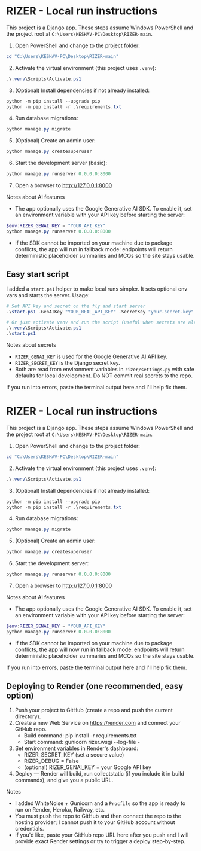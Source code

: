 # RIZER - Local run instructions

This project is a Django app. These steps assume Windows PowerShell and the project root at `C:\Users\KESHAV-PC\Desktop\RIZER-main`.

1) Open PowerShell and change to the project folder:

```powershell
cd "C:\Users\KESHAV-PC\Desktop\RIZER-main"
```

2) Activate the virtual environment (this project uses `.venv`):

```powershell
.\.venv\Scripts\Activate.ps1
```

3) (Optional) Install dependencies if not already installed:

```powershell
python -m pip install --upgrade pip
python -m pip install -r .\requirements.txt
```

4) Run database migrations:

```powershell
python manage.py migrate
```

5) (Optional) Create an admin user:

```powershell
python manage.py createsuperuser
```

6) Start the development server (basic):

```powershell
python manage.py runserver 0.0.0.0:8000
```

7) Open a browser to http://127.0.0.1:8000

Notes about AI features
- The app optionally uses the Google Generative AI SDK. To enable it, set an environment variable with your API key before starting the server:

```powershell
$env:RIZER_GENAI_KEY = "YOUR_API_KEY"
python manage.py runserver 0.0.0.0:8000
```

- If the SDK cannot be imported on your machine due to package conflicts, the app will run in fallback mode: endpoints will return deterministic placeholder summaries and MCQs so the site stays usable.

Easy start script
-----------------
I added a `start.ps1` helper to make local runs simpler. It sets optional env vars and starts the server. Usage:

```powershell
# Set API key and secret on the fly and start server
.\start.ps1 -GenAIKey "YOUR_REAL_API_KEY" -SecretKey "your-secret-key"

# Or just activate venv and run the script (useful when secrets are already set):
.\.venv\Scripts\Activate.ps1
.\start.ps1
```

Notes about secrets
- `RIZER_GENAI_KEY` is used for the Google Generative AI API key.
- `RIZER_SECRET_KEY` is the Django secret key.
- Both are read from environment variables in `rizer/settings.py` with safe defaults for local development. Do NOT commit real secrets to the repo.

If you run into errors, paste the terminal output here and I'll help fix them.
# RIZER - Local run instructions

This project is a Django app. These steps assume Windows PowerShell and the project root at `C:\Users\KESHAV-PC\Desktop\RIZER-main`.

1) Open PowerShell and change to the project folder:

```powershell
cd "C:\Users\KESHAV-PC\Desktop\RIZER-main"
```

2) Activate the virtual environment (this project uses `.venv`):

```powershell
.\.venv\Scripts\Activate.ps1
```

3) (Optional) Install dependencies if not already installed:

```powershell
python -m pip install --upgrade pip
python -m pip install -r .\requirements.txt
```

4) Run database migrations:

```powershell
python manage.py migrate
```

5) (Optional) Create an admin user:

```powershell
python manage.py createsuperuser
```

6) Start the development server:

```powershell
python manage.py runserver 0.0.0.0:8000
```

7) Open a browser to http://127.0.0.1:8000

Notes about AI features
- The app optionally uses the Google Generative AI SDK. To enable it, set an environment variable with your API key before starting the server:

```powershell
$env:RIZER_GENAI_KEY = "YOUR_API_KEY"
python manage.py runserver 0.0.0.0:8000
```

- If the SDK cannot be imported on your machine due to package conflicts, the app will now run in fallback mode: endpoints will return deterministic placeholder summaries and MCQs so the site stays usable.

If you run into errors, paste the terminal output here and I'll help fix them.

Deploying to Render (one recommended, easy option)
------------------------------------------------
1) Push your project to GitHub (create a repo and push the current directory).
2) Create a new Web Service on https://render.com and connect your GitHub repo.
	- Build command: pip install -r requirements.txt
	- Start command: gunicorn rizer.wsgi --log-file -
3) Set environment variables in Render's dashboard:
	- RIZER_SECRET_KEY (set a secure value)
	- RIZER_DEBUG = False
	- (optional) RIZER_GENAI_KEY = your Google API key
4) Deploy — Render will build, run collectstatic (if you include it in build commands), and give you a public URL.

Notes
- I added WhiteNoise + Gunicorn and a `Procfile` so the app is ready to run on Render, Heroku, Railway, etc.
- You must push the repo to GitHub and then connect the repo to the hosting provider; I cannot push it to your GitHub account without credentials.
- If you'd like, paste your GitHub repo URL here after you push and I will provide exact Render settings or try to trigger a deploy step-by-step.